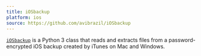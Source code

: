 ```yaml
---
title: iOSbackup
platform: ios
source: https://github.com/avibrazil/iOSbackup
---
```


[`iOSbackup`](https://github.com/avibrazil/iOSbackup) is a Python 3 class that reads and extracts files from a password-encrypted iOS backup created by iTunes on Mac and Windows.
